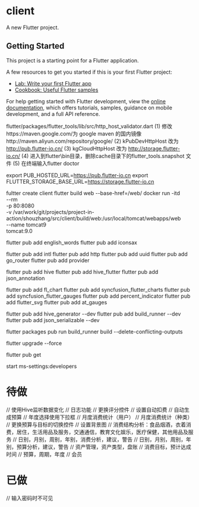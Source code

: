 <!--
 * @Author: gui-qi
 * @Date: 2022-10-29 03:31:37
 * @LastEditors: gui-qi
 * @LastEditTime: 2022-12-12 21:41:33
 * @Description: 
 * 
 * Copyright (c) 2022, All Rights Reserved. 
-->
# client

A new Flutter project.

## Getting Started

This project is a starting point for a Flutter application.

A few resources to get you started if this is your first Flutter project:

- [Lab: Write your first Flutter app](https://docs.flutter.dev/get-started/codelab)
- [Cookbook: Useful Flutter samples](https://docs.flutter.dev/cookbook)

For help getting started with Flutter development, view the
[online documentation](https://docs.flutter.dev/), which offers tutorials,
samples, guidance on mobile development, and a full API reference.


flutter/packages/flutter_tools/lib/src/http_host_validator.dart
(1) 修改https://maven.google.com/为 google maven 的国内镜像http://maven.aliyun.com/repository/google/
(2) kPubDevHttpHost 改为 http://pub.flutter-io.cn/
(3) kgCloudHttpHost 改为 http://storage.flutter-io.cn/
(4) 进入到flutter\bin目录，删除cache目录下的flutter_tools.snapshot 文件
(5) 在终端输入flutter doctor

export PUB_HOSTED_URL=https://pub.flutter-io.cn
export FLUTTER_STORAGE_BASE_URL=https://storage.flutter-io.cn

fultter create client
flutter build web --base-href=/web/
docker run -itd \
     --rm \
     -p 80:8080 \
     -v /var/work/git/projects/project-in-action/shouzhang/src/client/build/web:/usr/local/tomcat/webapps/web \
     --name tomcat9 \
     tomcat:9.0

flutter pub add english_words
flutter pub add iconsax

flutter pub add intl
flutter pub add http
flutter pub add uuid
flutter pub add go_router
flutter pub add provider

flutter pub add hive
flutter pub add hive_flutter
flutter pub add json_annotation

flutter pub add fl_chart
flutter pub add syncfusion_flutter_charts
flutter pub add syncfusion_flutter_gauges
flutter pub add percent_indicator
flutter pub add flutter_svg
flutter pub add at_gauges

flutter pub add hive_generator --dev
flutter pub add build_runner --dev
flutter pub add json_serializable --dev

flutter packages pub run build_runner build --delete-conflicting-outputs

flutter upgrade --force

flutter pub get

start ms-settings:developers

# 待做
// 使用Hive监听数据变化
// 日志功能
// 更换评分控件
// 设置自动扣费
// 自动生成预算
// 年度选择使用下拉框
// 月度消费统计（用户）
// 月度消费统计（种类）
// 更换预算与目标的切换控件
// 设置背景图
// 消费结构分析：食品烟酒，衣着消费，居住，生活用品及服务，交通通信，教育文化娱乐，医疗保健，其他用品及服务
// 日别，月别，周别，年别，消费分析，建议，警告 
// 日别，月别，周别，年别，预算分析，建议，警告
// 资产管理，资产类型，盘账
// 消费目标，预计达成时间
// 预算，周期，年度
// 会员

# 已做
// 输入密码时不可见